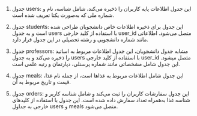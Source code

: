 1. جدول users: این جدول اطلاعات پایه کاربران را ذخیره می‌کند، شامل شناسه، نام و شماره ملی که به‌صورت یکتا تعریف شده است.

2. جدول students: این جدول برای ذخیره اطلاعات خاص دانشجویان طراحی شده است و به جدول users با استفاده از کلید خارجی user_id متصل می‌شود. اطلاعاتی مانند شماره دانشجویی و رشته تحصیلی در این جدول قرار دارد.

3. جدول professors: مشابه جدول دانشجویان، این جدول اطلاعات مربوط به اساتید را ذخیره می‌کند و به جدول users با استفاده از کلید خارجی  user_id متصل میشود. این جدول شامل مشخصاتی مانند شماره پرسنلی، دپارتمان و رتبه علمی است.

4. جدول meals: این جدول شامل اطلاعات مربوط به غذاها است، از جمله نام غذا، قیمت و تاریخ مربوط به آن.

5. جدول orders: این جدول سفارشات کاربران را ثبت می‌کند و شامل شناسه کاربر و شناسه غذا به‌همراه تعداد سفارش داده شده است. این جدول با استفاده از کلیدهای خارجی به جداول users و meals متصل می‌شود.
